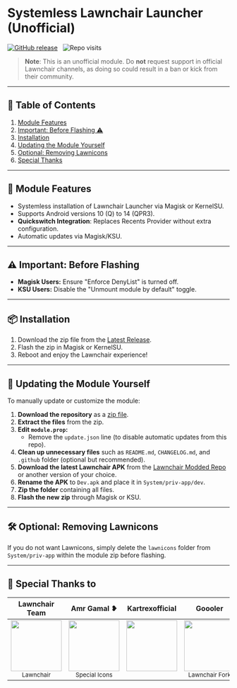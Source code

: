 # Systemless Lawnchair Launcher (Unofficial)

[![GitHub release](https://img.shields.io/github/release/Unofficial-Life/Lawnchair-Launcher-Module.svg)](https://github.com/Unofficial-Life/Lawnchair-Launcher-Module/releases) &nbsp;
![Repo visits](https://visitcount.itsvg.in/api?id=Lawnchair-Launcher-Module&label=Repo%20views%20&color=0&icon=5&pretty=false)

> **Note**: This is an unofficial module. Do **not** request support in official Lawnchair channels, as doing so could result in a ban or kick from their community.

---

## 📑 Table of Contents
1. [Module Features](#-module-features)
2. [Important: Before Flashing ⚠️](#-Important:-Before-Flashing)
3. [Installation](#-installation)
4. [Updating the Module Yourself](#-updating-the-module-yourself)
5. [Optional: Removing Lawnicons](#-optional-removing-lawnicons)
6. [Special Thanks](#-special-thanks-to)

---

## 🌟 Module Features
- Systemless installation of Lawnchair Launcher via Magisk or KernelSU.
- Supports Android versions 10 (Q) to 14 (QPR3).
- **Quickswitch Integration**: Replaces Recents Provider without extra configuration.
- Automatic updates via Magisk/KSU.

---

## ⚠️ Important: Before Flashing
- **Magisk Users:** Ensure "Enforce DenyList" is turned off.
- **KSU Users:** Disable the "Unmount module by default" toggle.

---

## 📦 Installation

1. Download the zip file from the [Latest Release](https://github.com/Unofficial-Life/Lawnchair-Launcher-Module/releases/latest).
2. Flash the zip in Magisk or KernelSU.
3. Reboot and enjoy the Lawnchair experience!

---

## 🔄 Updating the Module Yourself

To manually update or customize the module:

1. **Download the repository** as a [zip file](https://github.com/Unofficial-Life/Lawnchair-Launcher-Module/archive/refs/heads/main.zip).
2. **Extract the files** from the zip.
3. **Edit `module.prop`:**
   - Remove the `update.json` line (to disable automatic updates from this repo).
4. **Clean up unnecessary files** such as `README.md`, `CHANGELOG.md`, and `.github` folder (optional but recommended).
5. **Download the latest Lawnchair APK** from the [Lawnchair Modded Repo](https://github.com/Unofficial-Life/Lawnchair-Modded) or another version of your choice.
6. **Rename the APK** to `Dev.apk` and place it in `System/priv-app/dev`.
7. **Zip the folder** containing all files.
8. **Flash the new zip** through Magisk or KSU.

---

## 🛠 Optional: Removing Lawnicons

If you do not want Lawnicons, simply delete the `lawnicons` folder from `System/priv-app` within the module zip before flashing.

---

## 💖 Special Thanks to

| Lawnchair Team | Amr Gamal ❥ | Kartrexofficial | Goooler | Mr Sluffy | Eren |
|:--------------:|:-----------:|:---------------:|:-------:|:---------:|:----:|
| [<img src="https://avatars.githubusercontent.com/u/34144436?s=200&v=4" width=115>](https://github.com/LawnchairLauncher)<br><sub>Lawnchair</sub> | [<img src="https://avatar.fuplink.net/avatar/dircover/6326959?verc=0823110339" width=115>](https://t.me/AMRGAMAL_STORE)<br><sub>Special Icons</sub> | [<img src="https://avatars.githubusercontent.com/u/172979966?v=4" width=115>](https://github.com/Kartrexofficial)<br><sub>&nbsp;</sub> | [<img src="https://avatars.githubusercontent.com/u/10363352?v=4" width=115>](https://github.com/Goooler)<br><sub>Lawnchair Fork</sub> | [<img src="https://avatars.githubusercontent.com/u/36076410?v=4" width=115>](https://github.com/MrSluffy)<br><sub>Module Script</sub> | [<img src="https://avatars.githubusercontent.com/u/101087324?v=4" width=115>](https://github.com/LinuxGuy312)<br><sub>Helper</sub> |
